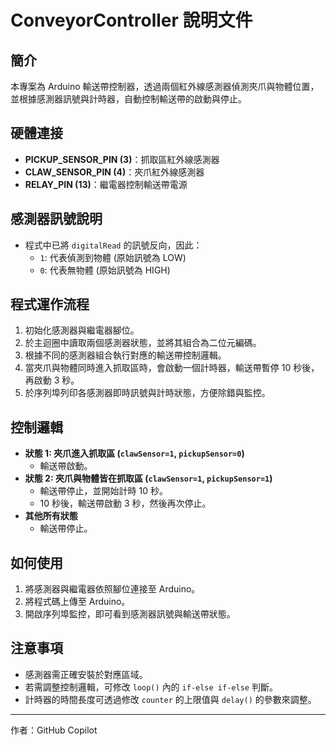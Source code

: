 # ConveyorController 說明文件

## 簡介
本專案為 Arduino 輸送帶控制器，透過兩個紅外線感測器偵測夾爪與物體位置，並根據感測器訊號與計時器，自動控制輸送帶的啟動與停止。

## 硬體連接
- **PICKUP_SENSOR_PIN (3)**：抓取區紅外線感測器
- **CLAW_SENSOR_PIN (4)**：夾爪紅外線感測器
- **RELAY_PIN (13)**：繼電器控制輸送帶電源

## 感測器訊號說明
- 程式中已將 `digitalRead` 的訊號反向，因此：
  - `1`: 代表偵測到物體 (原始訊號為 LOW)
  - `0`: 代表無物體 (原始訊號為 HIGH)

## 程式運作流程
1. 初始化感測器與繼電器腳位。
2. 於主迴圈中讀取兩個感測器狀態，並將其組合為二位元編碼。
3. 根據不同的感測器組合執行對應的輸送帶控制邏輯。
4. 當夾爪與物體同時進入抓取區時，會啟動一個計時器，輸送帶暫停 10 秒後，再啟動 3 秒。
5. 於序列埠列印各感測器即時訊號與計時狀態，方便除錯與監控。

## 控制邏輯
- **狀態 1: 夾爪進入抓取區 (`clawSensor=1`, `pickupSensor=0`)**
  - 輸送帶啟動。
- **狀態 2: 夾爪與物體皆在抓取區 (`clawSensor=1`, `pickupSensor=1`)**
  - 輸送帶停止，並開始計時 10 秒。
  - 10 秒後，輸送帶啟動 3 秒，然後再次停止。
- **其他所有狀態**
  - 輸送帶停止。

## 如何使用
1. 將感測器與繼電器依照腳位連接至 Arduino。
2. 將程式碼上傳至 Arduino。
3. 開啟序列埠監控，即可看到感測器訊號與輸送帶狀態。

## 注意事項
- 感測器需正確安裝於對應區域。
- 若需調整控制邏輯，可修改 `loop()` 內的 `if-else if-else` 判斷。
- 計時器的時間長度可透過修改 `counter` 的上限值與 `delay()` 的參數來調整。

---
作者：GitHub Copilot
